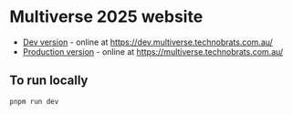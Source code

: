 # Multiverse 2025 website

- [Dev version](https://github.com/nf-s/multiverse-2025-dev/) - online at https://dev.multiverse.technobrats.com.au/
- [Production version](https://github.com/nf-s/multiverse-2025/) - online at https://multiverse.technobrats.com.au/

## To run locally

```bash
pnpm run dev
```
